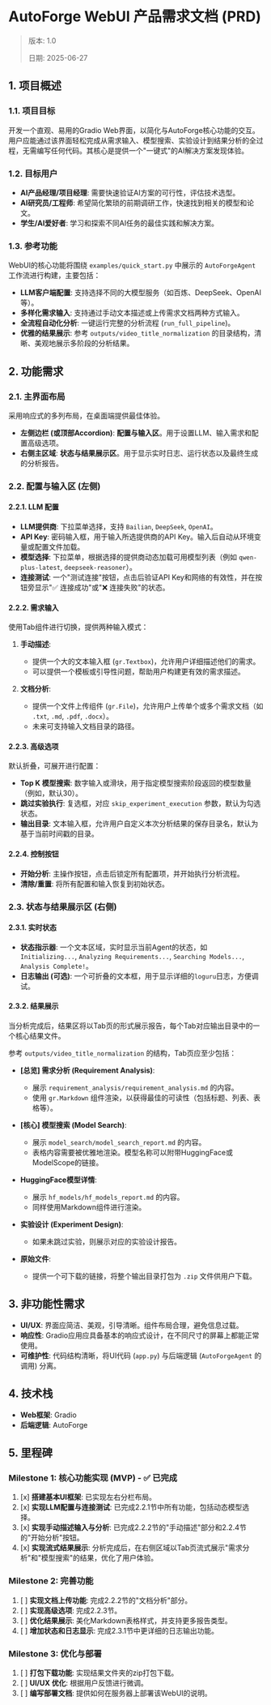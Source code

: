 # AutoForge WebUI 产品需求文档 (PRD)

> 版本: 1.0
> 
> 日期: 2025-06-27

## 1. 项目概述

### 1.1. 项目目标

开发一个直观、易用的Gradio Web界面，以简化与AutoForge核心功能的交互。用户应能通过该界面轻松完成从需求输入、模型搜索、实验设计到结果分析的全过程，无需编写任何代码。其核心是提供一个"一键式"的AI解决方案发现体验。

### 1.2. 目标用户

*   **AI产品经理/项目经理**: 需要快速验证AI方案的可行性，评估技术选型。
*   **AI研究员/工程师**: 希望简化繁琐的前期调研工作，快速找到相关的模型和论文。
*   **学生/AI爱好者**: 学习和探索不同AI任务的最佳实践和解决方案。

### 1.3. 参考功能

WebUI的核心功能将围绕 `examples/quick_start.py` 中展示的 `AutoForgeAgent` 工作流进行构建，主要包括：

*   **LLM客户端配置**: 支持选择不同的大模型服务（如百炼、DeepSeek、OpenAI等）。
*   **多样化需求输入**: 支持通过手动文本描述或上传需求文档两种方式输入。
*   **全流程自动化分析**: 一键运行完整的分析流程 (`run_full_pipeline`)。
*   **优雅的结果展示**: 参考 `outputs/video_title_normalization` 的目录结构，清晰、美观地展示多阶段的分析结果。

## 2. 功能需求

### 2.1. 主界面布局

采用响应式的多列布局，在桌面端提供最佳体验。

*   **左侧边栏 (或顶部Accordion)**: **配置与输入区**。用于设置LLM、输入需求和配置高级选项。
*   **右侧主区域**: **状态与结果展示区**。用于显示实时日志、运行状态以及最终生成的分析报告。

### 2.2. 配置与输入区 (左侧)

#### 2.2.1. LLM 配置

*   **LLM提供商**: 下拉菜单选择，支持 `Bailian`, `DeepSeek`, `OpenAI`。
*   **API Key**: 密码输入框，用于输入所选提供商的API Key。输入后自动从环境变量或配置文件加载。
*   **模型选择**: 下拉菜单，根据选择的提供商动态加载可用模型列表（例如 `qwen-plus-latest`, `deepseek-reasoner`）。
*   **连接测试**: 一个"测试连接"按钮，点击后验证API Key和网络的有效性，并在按钮旁显示"✅ 连接成功"或"❌ 连接失败"的状态。

#### 2.2.2. 需求输入

使用Tab组件进行切换，提供两种输入模式：

1.  **手动描述**:
    *   提供一个大的文本输入框 (`gr.Textbox`)，允许用户详细描述他们的需求。
    *   可以提供一个模板或引导性问题，帮助用户构建更有效的需求描述。

2.  **文档分析**:
    *   提供一个文件上传组件 (`gr.File`)，允许用户上传单个或多个需求文档（如 `.txt`, `.md`, `.pdf`, `.docx`）。
    *   未来可支持输入文档目录的路径。

#### 2.2.3. 高级选项

默认折叠，可展开进行配置：

*   **Top K 模型搜索**: 数字输入或滑块，用于指定模型搜索阶段返回的模型数量（例如，默认30）。
*   **跳过实验执行**: 复选框，对应 `skip_experiment_execution` 参数，默认为勾选状态。
*   **输出目录**: 文本输入框，允许用户自定义本次分析结果的保存目录名，默认为基于当前时间戳的目录。

#### 2.2.4. 控制按钮

*   **开始分析**: 主操作按钮，点击后锁定所有配置项，并开始执行分析流程。
*   **清除/重置**: 将所有配置和输入恢复到初始状态。

### 2.3. 状态与结果展示区 (右侧)

#### 2.3.1. 实时状态

*   **状态指示器**: 一个文本区域，实时显示当前Agent的状态，如 `Initializing...`, `Analyzing Requirements...`, `Searching Models...`, `Analysis Complete!`。
*   **日志输出 (可选)**: 一个可折叠的文本框，用于显示详细的`loguru`日志，方便调试。

#### 2.3.2. 结果展示

当分析完成后，结果区将以Tab页的形式展示报告，每个Tab对应输出目录中的一个核心结果文件。

参考 `outputs/video_title_normalization` 的结构，Tab页应至少包括：

*   **[总览] 需求分析 (Requirement Analysis)**:
    *   展示 `requirement_analysis/requirement_analysis.md` 的内容。
    *   使用 `gr.Markdown` 组件渲染，以获得最佳的可读性（包括标题、列表、表格等）。

*   **[核心] 模型搜索 (Model Search)**:
    *   展示 `model_search/model_search_report.md` 的内容。
    *   表格内容需要被优雅地渲染。模型名称可以附带HuggingFace或ModelScope的链接。

*   **HuggingFace模型详情**:
    *   展示 `hf_models/hf_models_report.md` 的内容。
    *   同样使用Markdown组件进行渲染。

*   **实验设计 (Experiment Design)**:
    *   如果未跳过实验，则展示对应的实验设计报告。

*   **原始文件**:
    *   提供一个可下载的链接，将整个输出目录打包为 `.zip` 文件供用户下载。

## 3. 非功能性需求

*   **UI/UX**: 界面应简洁、美观，引导清晰。组件布局合理，避免信息过载。
*   **响应性**: Gradio应用应具备基本的响应式设计，在不同尺寸的屏幕上都能正常使用。
*   **可维护性**: 代码结构清晰，将UI代码 (`app.py`) 与后端逻辑 (`AutoForgeAgent` 的调用) 分离。

## 4. 技术栈

*   **Web框架**: Gradio
*   **后端逻辑**: AutoForge

## 5. 里程碑

### Milestone 1: 核心功能实现 (MVP) - ✅ 已完成

1.  [x] **搭建基本UI框架**: 已实现左右分栏布局。
2.  [x] **实现LLM配置与连接测试**: 已完成2.2.1节中所有功能，包括动态模型选择。
3.  [x] **实现手动描述输入与分析**: 已完成2.2.2节的"手动描述"部分和2.2.4节的"开始分析"按钮。
4.  [x] **实现流式结果展示**: 分析完成后，在右侧区域以Tab页流式展示"需求分析"和"模型搜索"的结果，优化了用户体验。

### Milestone 2: 完善功能

1.  [ ] **实现文档上传功能**: 完成2.2.2节的"文档分析"部分。
2.  [ ] **实现高级选项**: 完成2.2.3节。
3.  [ ] **优化结果展示**: 美化Markdown表格样式，并支持更多报告类型。
4.  [ ] **增加状态和日志显示**: 完成2.3.1节中更详细的日志输出功能。

### Milestone 3: 优化与部署

1.  [ ] **打包下载功能**: 实现结果文件夹的zip打包下载。
2.  [ ] **UI/UX 优化**: 根据用户反馈进行微调。
3.  [ ] **编写部署文档**: 提供如何在服务器上部署该WebUI的说明。
